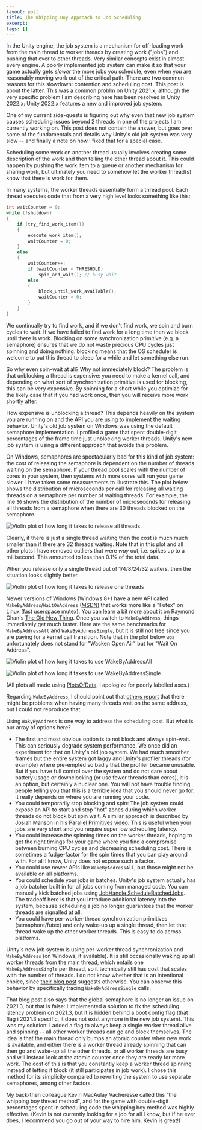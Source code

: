 ```yaml
---
layout: post
title: The Whipping Boy Approach to Job Scheduling
excerpt:
tags: []
---
```




In the Unity engine, the job system is a mechanism for off-loading work from the main thread to worker threads by creating work ("jobs") and pushing that over to other threads. Very similar concepts exist in almost every engine. A poorly implemented job system can make it so that your game actually gets _slower_ the more jobs you schedule, even when you are reasonably moving work out of the critical path. There are two common reasons for this slowdown: contention and scheduling cost. This post is about the latter. This was a common problm on Unity 2021.x, although the very specific problem I am describing here has been resolved in Unity 2022.x: Unity 2022.x features a new and improved job system.

One of my current side-quests is figuring out why even that new job system causes scheduling issues beyond 2 threads in one of the projects I am currently working on. This post does not contain the answer, but goes over some of the fundamentals and details why Unity's old job system was very slow -- and finally a note on how I fixed that for a special case.

Scheduling some work on another thread usually involves creating some description of the work and then telling the other thread about it. This could happen by pushing the work item to a queue or another mechanism for sharing work, but ultimately you need to somehow let the worker thread(s) know that there is work for them.

In many systems, the worker threads essentially form a thread pool. Each thread executes code that from a very high level looks something like this:

```cpp
int waitCounter = 0;
while (!shutdown)
{
    if (try_find_work_item())
    {
        execute_work_item();
        waitCounter = 0;
    }
    else
    {
        waitCounter++;
        if (waitCounter < THRESHOLD)
            spin_and_wait(); // busy wait
        else
        {
            block_until_work_available();
            waitCounter = 0;
        }
    }
}
```

We continually try to find work, and if we don't find work, we spin and burn cycles to wait. If we have failed to find work for a long time then we block until there is work. Blocking on some synchronization primitive (e.g. a semaphore) ensures that we do not waste precious CPU cycles just spinning and doing nothing: blocking means that the OS scheduler is welcome to put this thread to sleep for a while and let something else run.

So why even spin-wait at all? Why not immediately block? The problem is that unblocking a thread is expensive: you need to make a kernel call, and depending on what sort of synchronization primitive is used for blocking, this can be very expensive. By spinning for a short while you optimize for the likely case that if you had work once, then you will receive more work shortly after.

How expensive is unblocking a thread? This depends heavily on the system you are running on and the API you are using to implement the waiting behavior. Unity's old job system on Windows was using the default semaphore implementation. I profiled a game that spent double-digit percentages of the frame time just unblocking worker threads. Unity's new job system is using a different approach that avoids this problem.

On Windows, semaphores are spectacularly bad for this kind of job system: the cost of releasing the semaphore is dependent on the number of threads waiting on the semaphore. If your thread pool scales with the number of cores in your system, then systems with more cores will run your game slower. I have taken some measurements to illustrate this. The plot below shows the distribution of microseconds per call for releasing all waiting threads on a semaphore per number of waiting threads. For example, the line `30` shows the distribution of the number of microseconds for releasing all threads from a semaphore when there are 30 threads blocked on the semaphore.

![Violin plot of how long it takes to release all threads](/assets/img/2025-01-05-waitonaddress-semaphore/release-all.png)

Clearly, if there is just a single thread waiting then the cost is much much smaller than if there are 32 threads waiting. Note that in this plot and all other plots I have removed outliers that were *way* out, i.e. spikes up to a millisecond. This amounted to less than 0.1% of the total data.

When you release only a single thread out of 1/4/8/24/32 waiters, then the situation looks slightly better.

![Violin plot of how long it takes to release one threads](/assets/img/2025-01-05-waitonaddress-semaphore/release-one.png)

Newer versions of Windows (Windows 8+) have a new API called `WakeByAddress`/`WaitOnAddress` ([MSDN](https://learn.microsoft.com/en-us/windows/win32/api/synchapi/nf-synchapi-wakebyaddresssingle)) that works more like a "Futex" on Linux (fast userspace mutex). You can learn a bit more about it on Raymond Chan's [The Old New Thing](https://devblogs.microsoft.com/oldnewthing/20160823-00/?p=94145). Once you switch to `WakeByAddress`, things immediately get much faster. Here are the same benchmarks for `WakeByAddressAll` and `WakeByAddressSingle`, but it is still not free since you are paying for a kernel call transition. Note that in the plot below `woa` unfortunately does not stand for "Wacken Open Air" but for "Wait On Address".

![Violin plot of how long it takes to use WakeByAddressAll](/assets/img/2025-01-05-waitonaddress-semaphore/woa-all.png)

![Violin plot of how long it takes to use WakeByAddressSingle](/assets/img/2025-01-05-waitonaddress-semaphore/woa-single.png)

(All plots all made using [PlotsOfData](https://huygens.science.uva.nl/PlotsOfData/). I apologize for poorly labelled axes.)

Regarding `WakeByAddress`, I should point out that [others report](https://blog.bearcats.nl/simple-message-queue/) that there might be problems when having many threads wait on the same address, but I could not reproduce that.

Using `WakyByAddress` is one way to address the scheduling cost. But what is our array of options here?
 * The first and most obvious option is to not block and always spin-wait. This can seriously degrade system performance. We once did an experiment for that on Unity's old job system. We had much smoother frames but the entire system got laggy and Unity's profiler threads (for example) where pre-empted so badly that the profiler became unusable. But if you have full control over the system and do not care about battery usage or downclocking (or use fewer threads than cores), it is an option, but certainly a nuclear one. You will not have trouble finding people telling you that this is a terrible idea that you should never go for. It really depends on where you are running your code.
 * You could temporarily stop blocking and spin: The job system could expose an API to start and stop "hot" zones during which worker threads do not block but spin wait. A similar approach is described by Josiah Manson in his [Parallel Primitives video](https://youtu.be/djAlt6aFrhI?si=-MG9AXJqd2eNp2Mi&t=2786). This is useful when your jobs are very short and you require super low scheduling latency.
 * You could increase the spinning times on the worker threads, hoping to get the right timings for your game where you find a compromise between burning CPU cycles and decreasing scheduling cost. There is sometimes a fudge-factor for the spin times that you can play around with. For all I know, Unity does not expose such a factor.
 * You could use newer APIs like `WakeByAddressAll`, but those might not be available on all platforms.
 * You could schedule your jobs in batches. Unity's job system actually has a job batcher built in for all jobs coming from managed code. You can manually kick batched jobs using [JobHandle.ScheduleBatchedJobs](https://docs.unity3d.com/ScriptReference/Unity.Jobs.JobHandle.ScheduleBatchedJobs.html). The tradeoff here is that you introduce additional latency into the system, because scheduling a job no longer guarantees that the worker threads are signalled at all.
 * You could have per-worker-thread synchronization primitives (semaphore/futex) and only wake-up up a single thread, then let that thread wake up the other worker threads. This is easy to do across platforms.

Unity's new job system is using per-worker thread synchronization and `WakeByAddress` (on Windows, if available). It is still occasionally waking up all worker threads from the main thread, which entails one `WakeByAddressSingle` per thread, so it technically still has cost that scales with the number of threads. I do not know whether that is an intentional choice, since [their blog post](https://unity.com/blog/engine-platform/improving-job-system-performance-2022-2-part-2) suggests otherwise. You can observe this behavior by specifically tracing `WakeByAddressSingle` calls.

That blog post also says that the global semaphore is no longer an issue on 2021.3, but that is false: I implemented a solution to fix the scheduling latency problem on 2021.3, but it is hidden behind a boot config flag (that flag i 2021.3 specific, it does not exist anymore in the new job system). This was my solution: I added a flag to always keep a single worker thread alive and spinning -- all other worker threads can go and block themselves. The idea is that the main thread only bumps an atomic counter when new work is available, and either there is a worker thread already spinning that can then go and wake-up all the other threads, or all worker threads are busy and will instead look at the atomic counter once they are ready for more work. The cost of this is that you constantly keep a worker thread spinning instead of letting it block (it still participates in job work). I chose this method for its simplicity compared to rewriting the system to use separate semaphores, among other factors.

My back-then colleague Kevin MacAulay Vacheresse called this "the whipping boy thread method", and for the game with double-digit percentages spent in scheduling code the whipping boy method was highly effective. (Kevin is not currently looking for a job for all I know, but if he ever does, I recommend you go out of your way to hire him. Kevin is great!)

